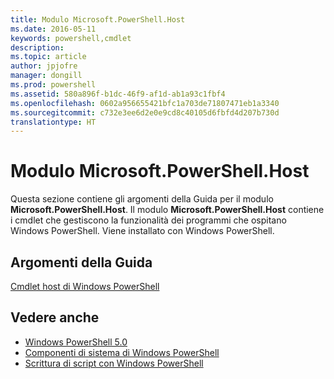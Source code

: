```yaml
---
title: Modulo Microsoft.PowerShell.Host
ms.date: 2016-05-11
keywords: powershell,cmdlet
description: 
ms.topic: article
author: jpjofre
manager: dongill
ms.prod: powershell
ms.assetid: 580a896f-b1dc-46f9-af1d-ab1a93c1fbf4
ms.openlocfilehash: 0602a956655421bfc1a703de71807471eb1a3340
ms.sourcegitcommit: c732e3ee6d2e0e9cd8c40105d6fbfd4d207b730d
translationtype: HT
---
```

# <a name="microsoftpowershellhost-module"></a>Modulo Microsoft.PowerShell.Host
Questa sezione contiene gli argomenti della Guida per il modulo **Microsoft.PowerShell.Host**. Il modulo **Microsoft.PowerShell.Host** contiene i cmdlet che gestiscono la funzionalità dei programmi che ospitano Windows PowerShell. Viene installato con Windows PowerShell.

## <a name="help-topics"></a>Argomenti della Guida
[Cmdlet host di Windows PowerShell](http://go.microsoft.com/fwlink/?LinkID=245859)

## <a name="see-also"></a>Vedere anche
- [Windows PowerShell 5.0](Windows-PowerShell-5.0.md)
- [Componenti di sistema di Windows PowerShell](https://technet.microsoft.com/en-us/library/4b75f1e4-f327-48f3-92ab-bf5435094d41)
- [Scrittura di script con Windows PowerShell](../../getting-started/fundamental/Scripting-with-Windows-PowerShell.md)

